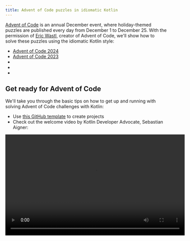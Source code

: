 ```yaml
---
title: Advent of Code puzzles in idiomatic Kotlin
---
```



[Advent of Code](https://adventofcode.com/) is an annual December event, where holiday-themed puzzles are published
every day from December 1 to December 25. With the permission of [Eric Wastl](http://was.tl/), creator of Advent of Code,
we'll show how to solve these puzzles using the idiomatic Kotlin style:

* [Advent of Code 2024](https://www.youtube.com/playlist?list=PLlFc5cFwUnmwHaD3-qeoLHnho_PY2g9JX)
* [Advent of Code 2023](https://www.youtube.com/playlist?list=PLlFc5cFwUnmzk0wvYW4aTl57F2VNkFisU)
* [](#advent-of-code-2022)
* [](#advent-of-code-2021)
* [](#advent-of-code-2020)

## Get ready for Advent of Code

We'll take you through the basic tips on how to get up and running with solving Advent of Code challenges with Kotlin:

* Use [this GitHub template](https://github.com/kotlin-hands-on/advent-of-code-kotlin-template) to create projects
* Check out the welcome video by Kotlin Developer Advocate, Sebastian Aigner:

<video width="560" height="315" src="https://www.youtube.com/v/6-XSehwRgSY" title="Get Ready for Advent of Code 2021"/>

## Advent of Code 2022

### Day 1: Calorie counting

Learn about the [Kotlin Advent of Code template](https://github.com/kotlin-hands-on/advent-of-code-kotlin-template) and convenience functions for working with strings and collections in Kotlin, 
such as [`maxOf()`](https://kotlinlang.org/api/latest/jvm/stdlib/kotlin.collections/max-of.html) and [`sumOf()`](https://kotlinlang.org/api/latest/jvm/stdlib/kotlin.collections/sum-of.html).
See how extension functions can help you structure your solution in a nice manner.

* Read the puzzle description on [Advent of Code](https://adventofcode.com/2022/day/1)
* Check out the solution in the video:

<img src="/img/youtube.svg" alt="YouTube" width="25" style={{verticalAlign: 'middle'}}/> [Advent of Code 2022 Day 1 | Kotlin](https://www.youtube.com/watch?v=ntbsbqLCKDs)

### Day 2: Rock paper scissors

Understand operations on the `Char` type in Kotlin, see how the `Pair` type and the `to` constructor work well with pattern matching.
Understand how to order your own objects using the [`compareTo()`](https://kotlinlang.org/api/latest/jvm/stdlib/kotlin/-comparable/compare-to.html) function.

* Read the puzzle description on [Advent of Code](https://adventofcode.com/2022/day/2)
* Check out the solution in the video:

<img src="/img/youtube.svg" alt="YouTube" width="25" style={{verticalAlign: 'middle'}}/> [Advent of Code 2022 Day 2 | Kotlin](https://www.youtube.com/watch?v=Fn0SY2yGDSA)

### Day 3: Rucksack reorganization

Learn how the [kotlinx.benchmark](https://github.com/Kotlin/kotlinx-benchmark) library helps
you understand the performance characteristics of your code.
See how set operations like `intersect` can help you select overlapping data,
and see performance comparisons between different implementations of the same solution.

* Read the puzzle description on [Advent of Code](https://adventofcode.com/2022/day/3)
* Check out the solution in the video:

<img src="/img/youtube.svg" alt="YouTube" width="25" style={{verticalAlign: 'middle'}}/> [Advent of Code 2022 Day 3 | Kotlin](https://www.youtube.com/watch?v=IPLfo4zXNjk)

### Day 4: Camp cleanup

See how `infix` and `operator` functions can make your code more expressive,
and how extension functions for the `String` and `IntRange` types make it easy to parse input.

* Read the puzzle description on [Advent of Code](https://adventofcode.com/2022/day/4)
* Check out the solution in the video:

<img src="/img/youtube.svg" alt="YouTube" width="25" style={{verticalAlign: 'middle'}}/> [Advent of Code 2022 Day 4 | Kotlin](https://www.youtube.com/watch?v=dBIbr55YS0A)

### Day 5: Supply stacks

Learn about constructing more complex objects with factory functions,
how to use regular expressions, and the double-ended [`ArrayDeque`](https://kotlinlang.org/api/latest/jvm/stdlib/kotlin.collections/-array-deque/) type.

* Read the puzzle description on [Advent of Code](https://adventofcode.com/2022/day/5)
* Check out the solution in the video:

<img src="/img/youtube.svg" alt="YouTube" width="25" style={{verticalAlign: 'middle'}}/> [Advent of Code 2022 Day 5 | Kotlin](https://www.youtube.com/watch?v=lKq6r5Nt8Yo)

### Day 6: Tuning trouble

See more in-depth performance investigations with the [kotlinx.benchmark](https://github.com/Kotlin/kotlinx-benchmark) library,
comparing the characteristics of 16 different variations of the same solution.

* Read the puzzle description on [Advent of Code](https://adventofcode.com/2022/day/6)
* Check out the solution in the video:

<img src="/img/youtube.svg" alt="YouTube" width="25" style={{verticalAlign: 'middle'}}/> [Advent of Code 2022 Day 6 | Kotlin](https://www.youtube.com/watch?v=VbBhaQhW0zk)

### Day 7: No space left on device

Learn how to model tree structures, and see a demo of generating Kotlin code programmatically.

* Read the puzzle description on [Advent of Code](https://adventofcode.com/2022/day/7)
* Check out the solution in the video:

<img src="/img/youtube.svg" alt="YouTube" width="25" style={{verticalAlign: 'middle'}}/> [Advent of Code 2022 Day 7 | Kotlin](https://www.youtube.com/watch?v=Q819VW8yxFo)

### Day 8: Treetop tree house

See the `sequence` builder in action,
and how far a first draft of a program and an idiomatic Kotlin solution can differ (with special guest Roman Elizarov!).

* Read the puzzle description on [Advent of Code](https://adventofcode.com/2022/day/8)
* Check out the solution in the video:

<img src="/img/youtube.svg" alt="YouTube" width="25" style={{verticalAlign: 'middle'}}/> [Advent of Code 2022 Day 8 | Kotlin](https://www.youtube.com/watch?v=6d6FXFh-UdA)

### Day 9: Rope bridge

See the `run` function, labeled returns, and convenient standard library functions like `coerceIn`, or `zipWithNext`.
See how you can construct lists of given sizes using the `List` and `MutableList` constructors,
and get a peek at a Kotlin-based visualization of the problem statement.

* Read the puzzle description on [Advent of Code](https://adventofcode.com/2022/day/9)
* Check out the solution in the video:

<img src="/img/youtube.svg" alt="YouTube" width="25" style={{verticalAlign: 'middle'}}/> [Advent of Code 2022 Day 9 | Kotlin](https://www.youtube.com/watch?v=ShU9dNUa_3g)

### Day 10: Cathode-ray tube

Learn how ranges and the `in` operator make checking ranges natural,
how function parameters can be turned into receivers, and a brief exploration of the `tailrec` modifier.

* Read the puzzle description on [Advent of Code](https://adventofcode.com/2022/day/10)
* Check out the solution in the video:

<img src="/img/youtube.svg" alt="YouTube" width="25" style={{verticalAlign: 'middle'}}/> [Advent of Code 2022 Day 10 | Kotlin](https://www.youtube.com/watch?v=KVyeNmFHoL4)

### Day 11: Monkey in the middle

See how you can move from mutable,
imperative code to a more functional approach that makes use of immutable and read-only data structures.
Learn about context receivers and how our guest built his own visualization library just for Advent of Code.

* Read the puzzle description on [Advent of Code](https://adventofcode.com/2022/day/11)
* Check out the solution in the video:

<img src="/img/youtube.svg" alt="YouTube" width="25" style={{verticalAlign: 'middle'}}/> [Advent of Code 2022 Day 11 | Kotlin](https://www.youtube.com/watch?v=1eBSyPe_9j0)

### Day 12: Hill Climbing algorithm

Use queues, `ArrayDeque`, function references, and the `tailrec` modifier to solve path finding problems with Kotlin.

* Read the puzzle description on [Advent of Code](https://adventofcode.com/2022/day/12)
* Check out the solution in the video:

<img src="/img/youtube.svg" alt="YouTube" width="25" style={{verticalAlign: 'middle'}}/> [Advent of Code 2022 Day 12 | Kotlin](https://www.youtube.com/watch?v=tJ74hi_3sk8)

## Advent of Code 2021
:::tip
Read our [blog post about Advent of Code 2021](https://blog.jetbrains.com/kotlin/2021/11/advent-of-code-2021-in-kotlin/)
:::

### Day 1: Sonar sweep

Apply windowed and count functions to work with pairs and triplets of integers.

* Read the puzzle description on [Advent of Code](https://adventofcode.com/2021/day/1)
* Check out the solution from Anton Arhipov on the [Kotlin Blog](https://blog.jetbrains.com/kotlin/2021/12/advent-of-code-2021-in-kotlin-day-1)
  or watch the video:

<img src="/img/youtube.svg" alt="YouTube" width="25" style={{verticalAlign: 'middle'}}/> [Advent of Code 2021 in Kotlin, Day 1: Sonar Sweep](https://www.youtube.com/watch?v=76IzmtOyiHw)

### Day 2: Dive!

Learn about destructuring declarations and the `when` expression.

* Read the puzzle description on [Advent of Code](https://adventofcode.com/2021/day/2)
* Check out the solution from Pasha Finkelshteyn on [GitHub](https://github.com/asm0dey/aoc-2021/blob/main/src/Day02.kt)
  or watch the video:

<img src="/img/youtube.svg" alt="YouTube" width="25" style={{verticalAlign: 'middle'}}/> [Advent of Code 2021 in Kotlin, Day 2: Dive!](https://www.youtube.com/watch?v=4A2WwniJdNc)

### Day 3: Binary diagnostic

Explore different ways to work with binary numbers.

* Read the puzzle description on [Advent of Code](https://adventofcode.com/2021/day/3)
* Check out the solution from Sebastian Aigner on [Kotlin Blog](https://blog.jetbrains.com/kotlin/2021/12/advent-of-code-2021-in-kotlin-day-3/)
  or watch the video:

<img src="/img/youtube.svg" alt="YouTube" width="25" style={{verticalAlign: 'middle'}}/> [Advent of Code 2021 in Kotlin, Day 3: Binary Diagnostic](https://www.youtube.com/watch?v=mF2PTnnOi8w)

### Day 4: Giant squid

Learn how to parse the input and introduce some domain classes for more convenient processing.

* Read the puzzle description on [Advent of Code](https://adventofcode.com/2021/day/4)
* Check out the solution from Anton Arhipov on the [GitHub](https://github.com/antonarhipov/advent-of-code-2021/blob/main/src/Day04.kt)
  or watch the video:

<img src="/img/youtube.svg" alt="YouTube" width="25" style={{verticalAlign: 'middle'}}/> [Advent of Code 2021 in Kotlin, Day 4: Giant Squid](https://www.youtube.com/watch?v=wL6sEoLezPQ)

## Advent of Code 2020
:::tip
You can find all the solutions for the Advent of Code 2020 puzzles in our [GitHub repository](https://github.com/kotlin-hands-on/advent-of-code-2020/).
:::

### Day 1: Report repair

Explore input handling, iterating over a list, different ways of building a map, and using the [`let`](scope-functions.md#let)
function to simplify your code.

* Read the puzzle description on [Advent of Code](https://adventofcode.com/2020/day/1)
* Check out the solution from Svetlana Isakova on the [Kotlin Blog](https://blog.jetbrains.com/kotlin/2021/07/advent-of-code-in-idiomatic-kotlin/)
or watch the video:

<img src="/img/youtube.svg" alt="YouTube" width="25" style={{verticalAlign: 'middle'}}/> [Learn Kotlin With the Kotlin Team: Advent of Code 2020 #1](https://www.youtube.com/watch?v=o4emra1xm88)

### Day 2: Password philosophy

Explore string utility functions, regular expressions, operations on collections, and how the [`let`](scope-functions.md#let)
function can be helpful to transform your expressions.

* Read the puzzle description on [Advent of Code](https://adventofcode.com/2020/day/2)
* Check out the solution from Svetlana Isakova on the [Kotlin Blog](https://blog.jetbrains.com/kotlin/2021/07/advent-of-code-in-idiomatic-kotlin-day2/)
or watch the video:

<img src="/img/youtube.svg" alt="YouTube" width="25" style={{verticalAlign: 'middle'}}/> [Learn Kotlin with The Kotlin Team: Advent of Code 2020 #2](https://www.youtube.com/watch?v=MyvJ7G6aErQ)

### Day 3: Toboggan trajectory

Compare imperative and more functional code styles, work with pairs and the [`reduce()`](https://kotlinlang.org/api/latest/jvm/stdlib/kotlin.collections/reduce.html)
function, edit code in the column selection mode, and fix integer overflows.

* Read the puzzle description on [Advent of Code](https://adventofcode.com/2020/day/3)
* Check out the solution from Mikhail Dvorkin on [GitHub](https://github.com/kotlin-hands-on/advent-of-code-2020/blob/master/src/day03/day3.kt)
or watch the video:

<img src="/img/youtube.svg" alt="YouTube" width="25" style={{verticalAlign: 'middle'}}/> [Learn Kotlin with the Kotlin Team: Advent of Code 2020 #3](https://www.youtube.com/watch?v=ounCIclwOAw)

### Day 4: Passport processing

Apply the [`when`](control-flow.md#when-expressions-and-statements) expression and explore different ways of how to validate the input:
utility functions, working with ranges, checking set membership, and matching a particular regular expression.

* Read the puzzle description on [Advent of Code](https://adventofcode.com/2020/day/4)
* Check out the solution from Sebastian Aigner on the [Kotlin Blog](https://blog.jetbrains.com/kotlin/2021/09/validating-input-advent-of-code-in-kotlin/)
or watch the video:

<img src="/img/youtube.svg" alt="YouTube" width="25" style={{verticalAlign: 'middle'}}/> [Learn Kotlin with the Kotlin Team: Advent of Code 2020 #4](https://www.youtube.com/watch?v=-kltG4Ztv1s)

### Day 5: Binary boarding

Use the Kotlin standard library functions (`replace()`, `toInt()`, `find()`) to work with the binary representation of numbers,
explore powerful local functions, and learn how to use the `max()` function in Kotlin 1.5.

* Read the puzzle description on [Advent of Code](https://adventofcode.com/2020/day/5)
* Check out the solution from Svetlana Isakova on the [Kotlin Blog](https://blog.jetbrains.com/kotlin/2021/09/idiomatic-kotlin-binary-representation/)
or watch the video:

<img src="/img/youtube.svg" alt="YouTube" width="25" style={{verticalAlign: 'middle'}}/> [Learn Kotlin with the Kotlin Team: Advent of Code 2020 #5](https://www.youtube.com/watch?v=XEFna3xyxeY)

### Day 6: Custom customs

Learn how to group and count characters in strings and collections using the standard library functions: `map()`,
`reduce()`, `sumOf()`, `intersect()`, and `union()`.

* Read the puzzle description on [Advent of Code](https://adventofcode.com/2020/day/6)
* Check out the solution from Anton Arhipov on the [Kotlin Blog](https://blog.jetbrains.com/kotlin/2021/09/idiomatic-kotlin-set-operations/)
or watch the video:

<img src="/img/youtube.svg" alt="YouTube" width="25" style={{verticalAlign: 'middle'}}/> [Learn Kotlin with the Kotlin Team: Advent of Code 2020 #6](https://www.youtube.com/watch?v=QLAB0kZ-Tqc)

### Day 7: Handy haversacks

Learn how to use regular expressions, use Java's `compute()` method for HashMaps from Kotlin for dynamic calculations
of the value in the map, use the `forEachLine()` function to read files, and compare two types of search algorithms:
depth-first and breadth-first.

* Read the puzzle description on [Advent of Code](https://adventofcode.com/2020/day/7)
* Check out the solution from Pasha Finkelshteyn on the [Kotlin Blog](https://blog.jetbrains.com/kotlin/2021/09/idiomatic-kotlin-traversing-trees/)
or watch the video:

<img src="/img/youtube.svg" alt="YouTube" width="25" style={{verticalAlign: 'middle'}}/> [Learn Kotlin with the Kotlin Team: Advent of Code 2020 #7](https://www.youtube.com/watch?v=KyZiveDXWHw)

### Day 8: Handheld halting

Apply sealed classes and lambdas to represent instructions, apply Kotlin sets to discover loops in the program execution,
use sequences and the `sequence { }` builder function to construct a lazy collection, and try the experimental
`measureTimedValue()` function to check performance metrics.

* Read the puzzle description on [Advent of Code](https://adventofcode.com/2020/day/8)
* Check out the solution from Sebastian Aigner on the [Kotlin Blog](https://blog.jetbrains.com/kotlin/2021/10/idiomatic-kotlin-simulating-a-console/)
or watch the video:

<img src="/img/youtube.svg" alt="YouTube" width="25" style={{verticalAlign: 'middle'}}/> [Learn Kotlin with the Kotlin Team: Advent of Code 2020 #8](https://www.youtube.com/watch?v=0GWTTSMatO8)

### Day 9: Encoding error

Explore different ways to manipulate lists in Kotlin using the `any()`, `firstOrNull()`, `firstNotNullOfOrNull()`,
`windowed()`, `takeIf()`, and `scan()` functions, which exemplify an idiomatic Kotlin style.

* Read the puzzle description on [Advent of Code](https://adventofcode.com/2020/day/9)
* Check out the solution from Svetlana Isakova on the [Kotlin Blog](https://blog.jetbrains.com/kotlin/2021/10/idiomatic-kotlin-working-with-lists/)
or watch the video:

<img src="/img/youtube.svg" alt="YouTube" width="25" style={{verticalAlign: 'middle'}}/> [Learn Kotlin with the Kotlin Team: Advent of Code 2020 #9](https://www.youtube.com/watch?v=vj3J9MuF1mI)

## What's next?

* Complete more tasks with [Kotlin Koans](koans.md) 
* Create working applications with the free [Kotlin Core track](https://hyperskill.org/tracks?category=4&utm_source=jbkotlin_hs&utm_medium=referral&utm_campaign=kotlinlang-docs&utm_content=button_1&utm_term=22.03.23) by JetBrains Academy
